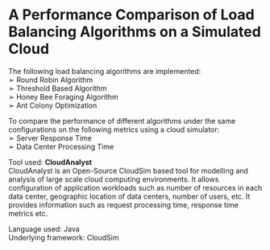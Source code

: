# **A Performance Comparison of Load Balancing Algorithms on a Simulated Cloud**

The following load balancing algorithms are implemented:<br/>
➢ Round Robin Algorithm<br/>
➢ Threshold Based Algorithm<br/>
➢ Honey Bee Foraging Algorithm<br/>
➢ Ant Colony Optimization<br/>

To compare the performance of different algorithms under the same configurations on the following metrics using a cloud simulator:<br/>
➢ Server Response Time<br/>
➢ Data Center Processing Time<br/>

Tool used: **CloudAnalyst**<br/>
CloudAnalyst is an Open-Source CloudSim based tool for modelling and analysis of large scale
cloud computing environments. It allows configuration of application workloads such as number
of resources in each data center, geographic location of data centers, number of users, etc. It
provides information such as request processing time, response time metrics etc.

Language used: Java<br/>
Underlying framework: CloudSim
